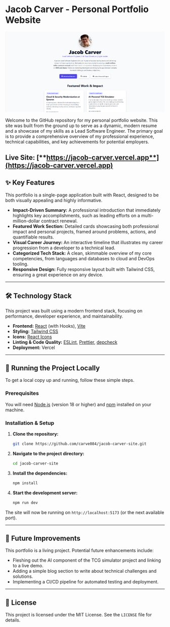 # Jacob Carver - Personal Portfolio Website

![Portfolio Screenshot](./screenshot.png)

Welcome to the GitHub repository for my personal portfolio website. This site was built from the ground up to serve as a dynamic, modern resume and a showcase of my skills as a Lead Software Engineer. The primary goal is to provide a comprehensive overview of my professional experience, technical capabilities, and key achievements for potential employers.

**Live Site:** [**https://jacob-carver.vercel.app**](https://jacob-carver.vercel.app)
---

## ✨ Key Features

This portfolio is a single-page application built with React, designed to be both visually appealing and highly informative.

-   **Impact-Driven Summary:** A professional introduction that immediately highlights key accomplishments, such as leading efforts on a multi-million-dollar contract renewal.
-   **Featured Work Section:** Detailed cards showcasing both professional impact and personal projects, framed around problems, actions, and quantifiable results.
-   **Visual Career Journey:** An interactive timeline that illustrates my career progression from a developer to a technical lead.
-   **Categorized Tech Stack:** A clean, skimmable overview of my core competencies, from languages and databases to cloud and DevOps tooling.
-   **Responsive Design:** Fully responsive layout built with Tailwind CSS, ensuring a great experience on any device.

---

## 🛠️ Technology Stack

This project was built using a modern frontend stack, focusing on performance, developer experience, and maintainability.

-   **Frontend:** [React](https://react.dev/) (with Hooks), [Vite](https://vitejs.dev/)
-   **Styling:** [Tailwind CSS](https://tailwindcss.com/)
-   **Icons:** [React Icons](https://react-icons.github.io/react-icons/)
-   **Linting & Code Quality:** [ESLint](https://eslint.org/), [Prettier](https://prettier.io/), [depcheck](https://github.com/depcheck/depcheck)
-   **Deployment:** Vercel

---

## 🚀 Running the Project Locally

To get a local copy up and running, follow these simple steps.

### Prerequisites

You will need [Node.js](https://nodejs.org/) (version 18 or higher) and [npm](https://www.npmjs.com/) installed on your machine.

### Installation & Setup

1.  **Clone the repository:**
    ```sh
    git clone https://github.com/carve084/jacob-carver-site.git
    ```

2.  **Navigate to the project directory:**
    ```sh
    cd jacob-carver-site
    ```

3.  **Install the dependencies:**
    ```sh
    npm install
    ```

4.  **Start the development server:**
    ```sh
    npm run dev
    ```

The site will now be running on `http://localhost:5173` (or the next available port).

---

## 🌱 Future Improvements

This portfolio is a living project. Potential future enhancements include:

-   Fleshing out the AI component of the TCG simulator project and linking to a live demo.
-   Adding a simple blog section to write about technical challenges and solutions.
-   Implementing a CI/CD pipeline for automated testing and deployment.

---

## 📄 License

This project is licensed under the MIT License. See the `LICENSE` file for details.